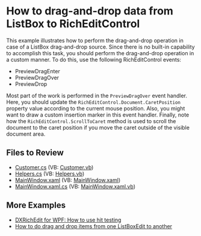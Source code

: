 # How to drag-and-drop data from ListBox to RichEditControl

This example illustrates how to perform the drag-and-drop operation in case of a ListBox drag-and-drop source. Since there is no built-in capability to accomplish this task, you should perform the drag-and-drop operation in a custom manner. To do this, use the following RichEditControl events:

* PreviewDragEnter
* PreviewDragOver
* PreviewDrop

Most part of the work is performed in the `PreviewDragOver` event handler. Here, you should update the `RichEditControl.Document.CaretPosition` property value according to the current mouse position. Also, you might want to draw a custom insertion marker in this event handler. Finally, note how the `RichEditControl.ScrollToCaret` method is used to scroll the document to the caret position if you move the caret outside of the visible document area.

## Files to Review

* [Customer.cs](./CS/ListBoxDragAndDrop/Customer.cs) (VB: [Customer.vb](./VB/ListBoxDragAndDrop/Customer.vb))
* [Helpers.cs](./CS/ListBoxDragAndDrop/Helpers.cs) (VB: [Helpers.vb](./VB/ListBoxDragAndDrop/Helpers.vb))
* [MainWindow.xaml](./CS/ListBoxDragAndDrop/MainWindow.xaml) (VB: [MainWindow.xaml](./VB/ListBoxDragAndDrop/MainWindow.xaml))
* [MainWindow.xaml.cs](./CS/ListBoxDragAndDrop/MainWindow.xaml.cs) (VB: [MainWindow.xaml.vb](./VB/ListBoxDragAndDrop/MainWindow.xaml.vb))
## More Examples

* [DXRichEdit for WPF: How to use hit testing](https://github.com/DevExpress-Examples/dxrichedit-for-wpf-how-to-use-hit-testing-e2765)
* [How to do drag and drop items from one ListBoxEdit to another](https://github.com/DevExpress-Examples/how-to-do-drag-and-drop-items-from-one-listboxedit-to-another-e3122)
